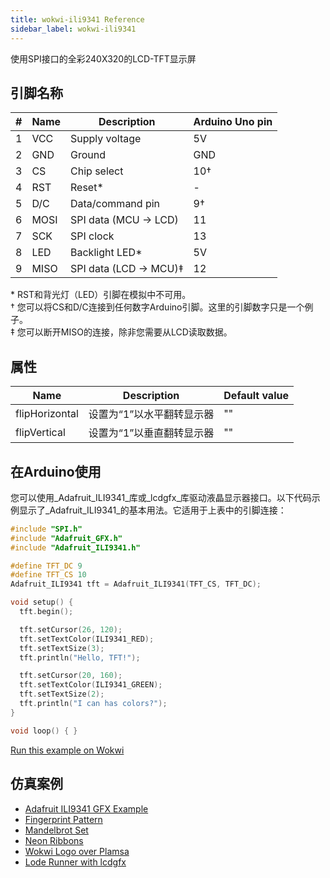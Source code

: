 ```yaml
---
title: wokwi-ili9341 Reference
sidebar_label: wokwi-ili9341
---
```


使用SPI接口的全彩240X320的LCD-TFT显示屏

<wokwi-ili9341 />

## 引脚名称

| #   | Name | Description           | Arduino Uno pin |
| --- | ---- | --------------------- | --------------- |
| 1   | VCC  | Supply voltage        | 5V              |
| 2   | GND  | Ground                | GND             |
| 3   | CS   | Chip select           | 10†             |
| 4   | RST  | Reset\*               | -               |
| 5   | D/C  | Data/command pin      | 9†              |
| 6   | MOSI | SPI data (MCU → LCD)  | 11              |
| 7   | SCK  | SPI clock             | 13              |
| 8   | LED  | Backlight LED\*       | 5V              |
| 9   | MISO | SPI data (LCD → MCU)‡ | 12              |

\* RST和背光灯（LED）引脚在模拟中不可用。  
† 您可以将CS和D/C连接到任何数字Arduino引脚。这里的引脚数字只是一个例子。  
‡ 您可以断开MISO的连接，除非您需要从LCD读取数据。

## 属性

| Name           | Description               | Default value |
| -------------- | ------------------------- | ------------- |
| flipHorizontal | 设置为“1”以水平翻转显示器 | ""            |
| flipVertical   | 设置为“1”以垂直翻转显示器 | ""            |

## 在Arduino使用

您可以使用_Adafruit_ILI9341_库或_lcdgfx_库驱动液晶显示器接口。以下代码示例显示了_Adafruit_ILI9341_的基本用法。它适用于上表中的引脚连接：

```cpp
#include "SPI.h"
#include "Adafruit_GFX.h"
#include "Adafruit_ILI9341.h"

#define TFT_DC 9
#define TFT_CS 10
Adafruit_ILI9341 tft = Adafruit_ILI9341(TFT_CS, TFT_DC);

void setup() {
  tft.begin();

  tft.setCursor(26, 120);
  tft.setTextColor(ILI9341_RED);
  tft.setTextSize(3);
  tft.println("Hello, TFT!");

  tft.setCursor(20, 160);
  tft.setTextColor(ILI9341_GREEN);
  tft.setTextSize(2);
  tft.println("I can has colors?");
}

void loop() { }
```

[Run this example on Wokwi](https://wokwi.com/projects/308024602434470466)

## 仿真案例

- [Adafruit ILI9341 GFX Example](https://wokwi.com/projects/307567201804616256)
- [Fingerprint Pattern](https://wokwi.com/projects/307567963154678338)
- [Mandelbrot Set](https://wokwi.com/projects/307567275170333248)
- [Neon Ribbons](https://wokwi.com/projects/307577144545903170)
- [Wokwi Logo over Plamsa](https://wokwi.com/projects/307664460274729536)
- [Lode Runner with lcdgfx](https://wokwi.com/projects/308022099088245312)
